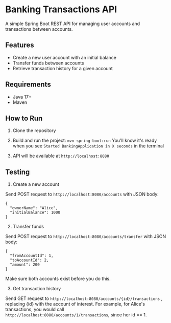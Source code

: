 # Banking Transactions API

A simple Spring Boot REST API for managing user accounts and transactions between accounts.

## Features
- Create a new user account with an initial balance
- Transfer funds between accounts
- Retrieve transaction history for a given account

## Requirements
- Java 17+
- Maven

## How to Run
1. Clone the repository
2. Build and run the project:
    `mvn spring-boot:run`
    You'll know it's ready when you see `Started BankingApplication in X seconds` in the terminal

3. API will be available at `http://localhost:8080`

## Testing
1. Create a new account

Send POST request to `http://localhost:8080/accounts` with JSON body:

```
{
  "ownerName": "Alice",
  "initialBalance": 1000
}
```
2. Transfer funds

Send POST request to `http://localhost:8080/accounts/transfer` with JSON body:

```
{
  "fromAccountId": 1,
  "toAccountId": 2,
  "amount": 200
}
```

Make sure both accounts exist before you do this.

3. Get transaction history

Send GET request to `http://localhost:8080/accounts/{id}/transactions` , replacing {id} with the account of interest. For example, for Alice's transactions, you would call `http://localhost:8080/accounts/1/transactions`, since her id == 1.